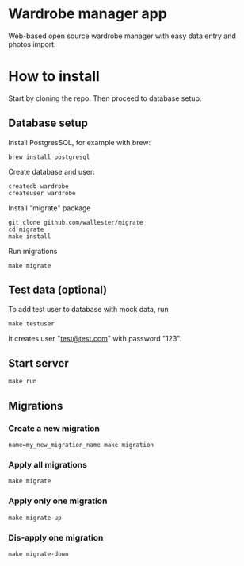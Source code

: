 # Wardrobe manager app
Web-based open source wardrobe manager with easy data entry and photos import.

# How to install

Start by cloning the repo. Then proceed to database setup.

## Database setup

Install PostgresSQL, for example with brew:

	brew install postgresql

Create database and user:

	createdb wardrobe
	createuser wardrobe

Install "migrate" package

	git clone github.com/wallester/migrate
	cd migrate
	make install

Run migrations

	make migrate

## Test data (optional)

To add test user to database with mock data, run

	make testuser

It creates user "test@test.com" with password "123".

## Start server

	make run

## Migrations

### Create a new migration

	name=my_new_migration_name make migration

### Apply all migrations

	make migrate

### Apply only one migration

	make migrate-up

### Dis-apply one migration

	make migrate-down

